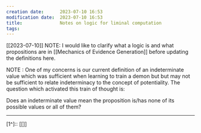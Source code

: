 ```yaml
---
creation date:		2023-07-10 16:53
modification date:	2023-07-10 16:53
title: 				Notes on logic for liminal computation
tags:
---
```

[[2023-07-10]]
NOTE: I would like to clarify what a logic is and what propositions are in [[Mechanics of Evidence Generation]] before updating the definitions here.

NOTE : One of my concerns is our current definition of an indeterminate value which was sufficient when learning to train a demon but but may not be sufficient to relate indeterminacy to the concept of potentiality. The question which activated this train of thought is:

Does an indeterminate value mean the proposition is/has none of its possible values or all of them?

---
[1^]:: [[]]